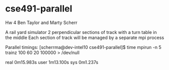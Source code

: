 cse491-parallel
===============
Hw 4
Ben Taylor and Marty Scherr

A rail yard simulator
2 perpendicular sections of track with a turn table in the middle
Each section of track will be managed by a separate mpi process


Parallel timings:
[scherrma@dev-intel10 cse491-parallel]$ time mpirun -n 5 trainz 100 60 20 100000 > /dev/null

real    0m15.983s
user    1m13.100s
sys     0m1.237s
